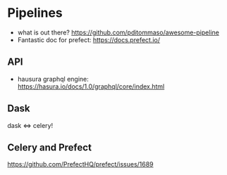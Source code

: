 # Pipelines

- what is out there? https://github.com/pditommaso/awesome-pipeline
- Fantastic doc for prefect: https://docs.prefect.io/


## API

- hausura graphql engine: https://hasura.io/docs/1.0/graphql/core/index.html

## Dask

dask <=> celery!
 
## Celery and Prefect

https://github.com/PrefectHQ/prefect/issues/1689